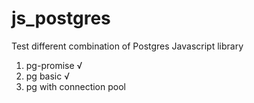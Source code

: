 # js_postgres
Test different combination of Postgres Javascript library

1. pg-promise √
2. pg basic √
3. pg with connection pool
